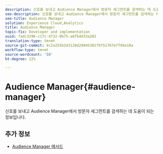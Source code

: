 ```yaml
---
description: 신호를 보내고 Audience Manager에서 방문자 세그먼트를 검색하는 데 도움이 되는 정보입니다.
seo-description: 신호를 보내고 Audience Manager에서 방문자 세그먼트를 검색하는 데 도움이 되는 정보입니다.
seo-title: Audience Manager
solution: Experience Cloud,Analytics
title: Audience Manager
topic-fix: Developer and implementation
uuid: fadc3296-c17c-4732-9b75-a6fb4d33a282
translation-type: tm+mt
source-git-commit: 4c2a255b343128d2904530279751767e7f99a10a
workflow-type: tm+mt
source-wordcount: '50'
ht-degree: 22%

---
```



# Audience Manager{#audience-manager}

신호를 보내고 Audience Manager에서 방문자 세그먼트를 검색하는 데 도움이 되는 정보입니다.

## 추가 정보

+ [Audience Manager 메서드](/help/windows-appstore/audiencemgmt/audience-manager-methods.md)